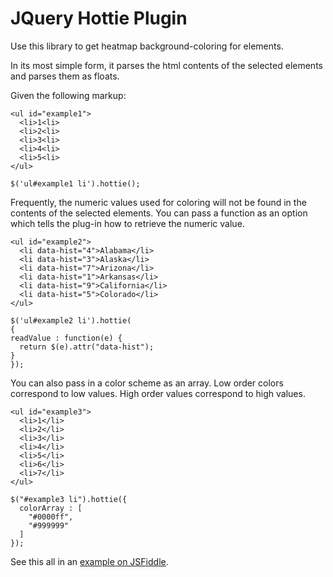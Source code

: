 JQuery Hottie Plugin
====================

Use this library to get heatmap background-coloring for elements.

In its most simple form, it parses the html contents of the selected elements and parses them as floats.

Given the following markup:

    <ul id="example1">
      <li>1<li>
      <li>2<li>
      <li>3<li>
      <li>4<li>
      <li>5<li>
    </ul>

    $('ul#example1 li').hottie();

Frequently, the numeric values used for coloring will not be found in the contents of the selected elements.  You can pass a function as an option which tells the plug-in how to retrieve the numeric value.


    <ul id="example2">
      <li data-hist="4">Alabama</li>
      <li data-hist="3">Alaska</li>
      <li data-hist="7">Arizona</li>
      <li data-hist="1">Arkansas</li>
      <li data-hist="9">California</li>
      <li data-hist="5">Colorado</li>
    </ul>

    $('ul#example2 li').hottie(
    {
    readValue : function(e) {
      return $(e).attr("data-hist");
    }
    });

You can also pass in a color scheme as an array.  Low order colors correspond to low values.  High order values correspond to high values.

    <ul id="example3">
      <li>1</li>
      <li>2</li>
      <li>3</li>
      <li>4</li>
      <li>5</li>
      <li>6</li>
      <li>7</li>
    </ul>

    $("#example3 li").hottie({
      colorArray : [ 
        "#0000ff",
        "#999999"
      ]
    });

See this all in an <a href="http://jsfiddle.net/hnSBm/">example on JSFiddle</a>.

